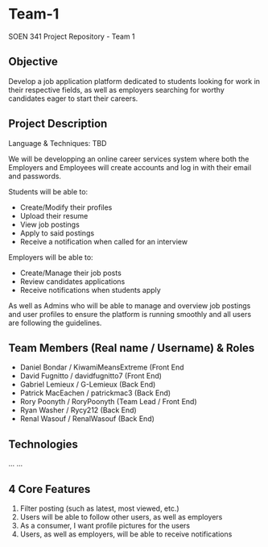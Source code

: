 # Team-1
SOEN 341 Project Repository - Team 1

## Objective

Develop a job application platform dedicated to students looking for work in their respective fields, as well as employers searching for worthy candidates eager to start their careers.

## Project Description

Language & Techniques: TBD

We will be developping an online career services system where both the Employers and Employees will create accounts and log in with their email and passwords.

Students will be able to:
  - Create/Modify their profiles
  - Upload their resume
  - View job postings
  - Apply to said postings
  - Receive a notification when called for an interview
  
Employers will be able to:
  - Create/Manage their job posts
  - Review candidates applications
  - Receive notifications when students apply

As well as Admins who will be able to manage and overview job postings and user profiles to ensure the platform is running smoothly and all users are following the guidelines.

## Team Members (Real name / Username) & Roles

* Daniel Bondar / KiwamiMeansExtreme (Front End
* David Fugnitto / davidfugnitto7 (Front End)
* Gabriel Lemieux / G-Lemieux (Back End)
* Patrick MacEachen / patrickmac3 (Back End)
* Rory Poonyth / RoryPoonyth (Team Lead / Front End)
* Ryan Washer / Rycy212 (Back End)
* Renal Wasouf / RenalWasouf (Back End)

## Technologies
...
...

## 4 Core Features
1. Filter posting (such as latest, most viewed, etc.)
2. Users will be able to follow other users, as well as employers
3. As a consumer, I want profile pictures for the users
4. Users, as well as employers, will be able to receive notifications

